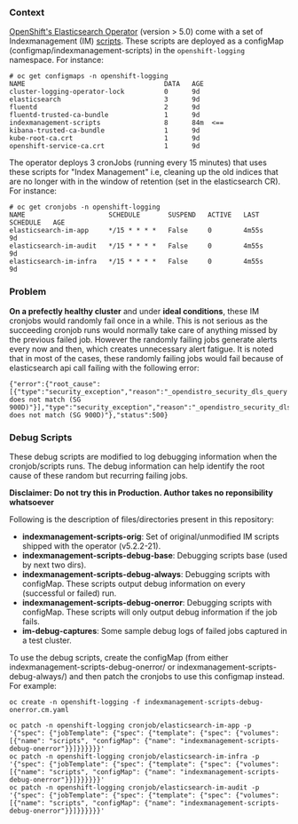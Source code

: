 ### Context
[OpenShift's Elasticsearch Operator](https://github.com/openshift/elasticsearch-operator "OpenShift's Elasticsearch Operator") (version > 5.0) come with a set of Indexmanagement (IM) [scripts](https://github.com/openshift/elasticsearch-operator/blob/release-5.2/internal/indexmanagement/scripts.go "scripts"). These scripts are deployed as a configMap (configmap/indexmanagement-scripts) in the `openshift-logging` namespace. For instance:

    # oc get configmaps -n openshift-logging
    NAME                                   DATA   AGE
    cluster-logging-operator-lock          0      9d
    elasticsearch                          3      9d
    fluentd                                2      9d
    fluentd-trusted-ca-bundle              1      9d
    indexmanagement-scripts                8      84m  <==
    kibana-trusted-ca-bundle               1      9d
    kube-root-ca.crt                       1      9d
    openshift-service-ca.crt               1      9d

The operator deploys 3 cronJobs (running every 15 minutes) that uses these scripts for "Index Management" i.e, cleaning up the old indices that are no longer with in the window of retention (set in the elasticsearch CR). For instance:

    # oc get cronjobs -n openshift-logging
    NAME                     SCHEDULE       SUSPEND   ACTIVE   LAST SCHEDULE   AGE
    elasticsearch-im-app     */15 * * * *   False     0        4m55s           9d
    elasticsearch-im-audit   */15 * * * *   False     0        4m55s           9d
    elasticsearch-im-infra   */15 * * * *   False     0        4m55s           9d

### Problem

**On a prefectly healthy cluster** and under **ideal conditions**, these IM cronjobs would randomly fail once in a while. This is not serious as the succeeding cronjob runs would normally take care of anything missed by the previous failed job. However the randomly failing jobs generate alerts every now and then, which creates unnecessary alert fatigue. It is noted that in most of the cases, these randomly failing jobs would fail because of elasticsearch api call failing with the following error:

    {"error":{"root_cause":[{"type":"security_exception","reason":"_opendistro_security_dls_query does not match (SG 900D)"}],"type":"security_exception","reason":"_opendistro_security_dls_query does not match (SG 900D)"},"status":500}

### Debug Scripts

These debug scripts are modified to log debugging information when the cronjob/scripts runs. The debug information can help identify the root cause of these random but recurring failing jobs.

**Disclaimer: Do not try this in Production. Author takes no reponsibility whatsoever**

Following is the description of files/directories present in this repository:

- **indexmanagement-scripts-orig**: Set of original/unmodified IM scripts shipped with the operator (v5.2.2-21).
- **indexmanagement-scripts-debug-base**: Debugging scripts base (used by next two dirs).
- **indexmanagement-scripts-debug-always**: Debugging scripts with configMap. These scripts output debug information on every (successful or failed) run. 
- **indexmanagement-scripts-debug-onerror**: Debugging scripts with configMap. These scripts will only output debug information if the job fails.
- **im-debug-captures**: Some sample debug logs of failed jobs captured in a test cluster.

To use the debug scripts, create the configMap (from either indexmanagement-scripts-debug-onerror/ or indexmanagement-scripts-debug-always/) and then patch the cronjobs to use this configmap instead. For example:

    oc create -n openshift-logging -f indexmanagement-scripts-debug-onerror.cm.yaml
    
    oc patch -n openshift-logging cronjob/elasticsearch-im-app -p '{"spec": {"jobTemplate": {"spec": {"template": {"spec": {"volumes": [{"name": "scripts", "configMap": {"name": "indexmanagement-scripts-debug-onerror"}}]}}}}}}'
    oc patch -n openshift-logging cronjob/elasticsearch-im-infra -p '{"spec": {"jobTemplate": {"spec": {"template": {"spec": {"volumes": [{"name": "scripts", "configMap": {"name": "indexmanagement-scripts-debug-onerror"}}]}}}}}}'
    oc patch -n openshift-logging cronjob/elasticsearch-im-audit -p '{"spec": {"jobTemplate": {"spec": {"template": {"spec": {"volumes": [{"name": "scripts", "configMap": {"name": "indexmanagement-scripts-debug-onerror"}}]}}}}}}'


